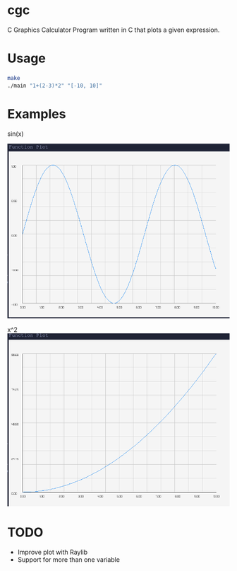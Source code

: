 # cgc
C Graphics Calculator
Program written in C that plots a given expression.

# Usage
```bash
make
./main "1+(2-3)*2" "[-10, 10]"
```

# Examples
sin(x)

![sinx](./sinx.png)

x^2
![x2](./doublex.png)

# TODO
- Improve plot with Raylib
- Support for more than one variable
